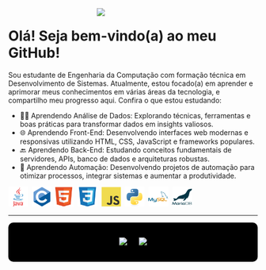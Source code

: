 <img src = "https://github.com/user-attachments/assets/dc23140b-9ece-44d1-a746-b9ecad68bc65" width = "325px" align = "right">

#  Olá! Seja bem-vindo(a) ao meu GitHub! 


Sou estudante de Engenharia da Computação com formação técnica em Desenvolvimento de Sistemas. Atualmente, estou focado(a) em aprender e aprimorar meus conhecimentos em várias áreas da tecnologia, e compartilho meu progresso aqui. Confira o que estou estudando:

- 👩‍💻 Aprendendo Análise de Dados: Explorando técnicas, ferramentas e boas práticas para transformar dados em insights valiosos.
- 🌐 Aprendendo Front-End: Desenvolvendo interfaces web modernas e responsivas utilizando HTML, CSS, JavaScript e frameworks populares.
- 🔙 Aprendendo Back-End: Estudando conceitos fundamentais de servidores, APIs, banco de dados e arquiteturas robustas.
- 🤖 Aprendendo Automação: Desenvolvendo projetos de automação para otimizar processos, integrar sistemas e aumentar a produtividade.

<div>
  <img src="https://github.com/devicons/devicon/blob/master/icons/java/java-original-wordmark.svg" alt="Java" width="40" height="40"/>&nbsp;
  <img src="https://github.com/devicons/devicon/blob/master/icons/c/c-original.svg" alt="C" width="40" height="40"/>
  <img src="https://github.com/devicons/devicon/blob/master/icons/html5/html5-original.svg" alt="HTML5" width="40" height="40"/>&nbsp;
  <img src="https://github.com/devicons/devicon/blob/master/icons/css3/css3-original.svg" alt="CSS3" width="40" height="40"/>&nbsp;
  <img src="https://github.com/devicons/devicon/blob/master/icons/javascript/javascript-original.svg" alt="JavaScript" width="40" height="40"/>&nbsp;
  <img src="https://github.com/devicons/devicon/blob/master/icons/python/python-original.svg" alt="Python" width="40" height="40"/>&nbsp;
  <img src="https://github.com/devicons/devicon/blob/master/icons/mysql/mysql-original-wordmark.svg" alt="MySQL" width="40" height="40"/>&nbsp;
  <img src="https://github.com/devicons/devicon/blob/master/icons/mariadb/mariadb-original-wordmark.svg" alt="MariaDB" width="40" height="40"/>&nbsp;
</div>



---


<div align="center" style="background-color: #000; padding: 20px; border-radius: 10px;">
  <img height="200em" src="https://github-readme-stats.vercel.app/api/top-langs/?username=Henry-Gbriel&show_icons=true&theme=dark&count_private=true" style="background-color: #000; padding: 10px; border-radius: 10px;" />
  <img height="200em" src="https://github-readme-stats.vercel.app/api?username=Henry-Gbriel&show_icons=true&theme=dark&count_private=true" style="background-color: #000; padding: 10px; border-radius: 10px;" />
</div>


